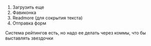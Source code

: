1. Загрузить еще
2. Фавиконка
3. Readmore (для сокрытия текста)
4. Отправка форм

Система рейтингов есть, но надо ее делать через коммы, что бы выставлять звездочки
